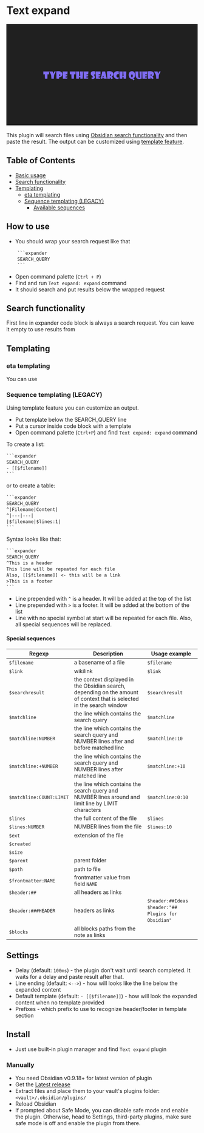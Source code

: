 # Text expand

![](./screenshots/1.gif)

This plugin will search files using [Obsidian search functionality](https://publish.obsidian.md/help/Plugins/Search)
and then paste the result. The output can be customized using [template feature](#templating).

## Table of Contents

- [Basic usage](#how-to-use)
- [Search functionality]()
- [Templating](#templating)
    - [eta templating](#eta-templating)
    - [Sequence templating (LEGACY)](#sequence-templating-legacy)
        - [Available sequences](#special-sequences)

## How to use
- You should wrap your search request like that
```
    ```expander
    SEARCH_QUERY
    ```
```
- Open command palette (`Ctrl + P`)
- Find and run `Text expand: expand` command
- It should search and put results below the wrapped request

## Search functionality

First line in expander code block is always a search request.
You can leave it empty to use results from 
 
## Templating

### eta templating

You can use 

### Sequence templating (LEGACY)
Using template feature you can customize an output. 
- Put template below the SEARCH_QUERY line
- Put a cursor inside code block with a template
- Open command palette (`Ctrl+P`) and find `Text expand: expand` command

To create a list:

    ```expander
    SEARCH_QUERY
    - [[$filename]]
    ```

or to create a table:

    ```expander
    SEARCH_QUERY
    ^|Filename|Content|
    ^|---|---|
    |$filename|$lines:1|
    ```


Syntax looks like that:

    ```expander
    SEARCH_QUERY
    ^This is a header
    This line will be repeated for each file
    Also, [[$filename]] <- this will be a link
    >This is a footer
    ```

- Line prepended with `^` is a header. It will be added at the top of the list
- Line prepended with `>` is a footer. It will be added at the bottom of the list
- Line with no special symbol at start will be repeated for each file. Also, all special sequences will be replaced.

#### Special sequences

| Regexp                   | Description                                                                                                            | Usage example                                              |
|--------------------------|------------------------------------------------------------------------------------------------------------------------|------------------------------------------------------------|
| `$filename`              | a basename of a file                                                                                                   | `$filename`                                                |
| `$link`                  | wikilink                                                                                                               | `$link`                                                    |
| `$searchresult`          | the context displayed in the Obsidian search, depending on the amount of context that is selected in the search window | `$searchresult`                                            |
| `$matchline`             | the line which contains the search query                                                                               | `$matchline`                                               |
| `$matchline:NUMBER`      | the line which contains the search query and NUMBER lines after and before matched line                                | `$matchline:10`                                            |
| `$matchline:+NUMBER`     | the line which contains the search query and NUMBER lines after matched line                                           | `$matchline:+10`                                           |
| `$matchline:COUNT:LIMIT` | the line which contains the search query and NUMBER lines around and limit line by LIMIT characters                    | `$matchline:0:10`                                          |
| `$lines`                 | the full content of the file                                                                                           | `$lines`                                                   |
| `$lines:NUMBER`          | NUMBER lines from the file                                                                                             | `$lines:10`                                                |
| `$ext`                   | extension of the file                                                                                                  |                                                            |
| `$created`               |                                                                                                                        |                                                            |
| `$size`                  |                                                                                                                        |                                                            |
| `$parent`                | parent folder                                                                                                          |                                                            |
| `$path`                  | path to file                                                                                                           |                                                            |
| `$frontmatter:NAME`      | frontmatter value from field `NAME`                                                                                    |                                                            |
| `$header:##`             | all headers as links                                                                                                   |                                                            |
| `$header:###HEADER`      | headers as links                                                                                                       | `$header:##Ideas`<br/> `$header:"## Plugins for Obsidian"` |
| `$blocks`                | all blocks paths from the note as links                                                                                |                                                            |

## Settings
- Delay (default: `100ms`) - the plugin don't wait until search completed. It waits for a delay and paste result after that.
- Line ending (default: `<-->`) - how will looks like the line below the expanded content
- Default template (default: `- [[$filename]]`) - how will look the expanded content when no template provided
- Prefixes - which prefix to use to recognize header/footer in template section

## Install
- Just use built-in plugin manager and find `Text expand` plugin

### Manually
- You need Obsidian v0.9.18+ for latest version of plugin
- Get the [Latest release](https://github.com/mrjackphil/obsidian-text-expand/releases/latest)
- Extract files and place them to your vault's plugins folder: `<vault>/.obsidian/plugins/`
- Reload Obsidian
- If prompted about Safe Mode, you can disable safe mode and enable the plugin. Otherwise, head to Settings, third-party plugins, make sure safe mode is off and enable the plugin from there.
